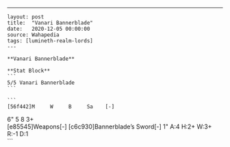 ---
    layout: post
    title:  "Vanari Bannerblade"
    date:   2020-12-05 00:00:00
    source: Wahapedia
    tags: [lumineth-realm-lords]
    ---
    
    **Vanari Bannerblade**
    
    **Stat Block**
    ```
    5/5 Vanari Bannerblade
    ```
    
    ```
    [56f442]M     W     B     Sa    [-]
6"    5     8     3+    
[e85545]Weapons[-]
[c6c930]Bannerblade’s Sword[-]
1"     A:4    H:2+   W:3+   R:-1   D:1   
    ```
    
    
    